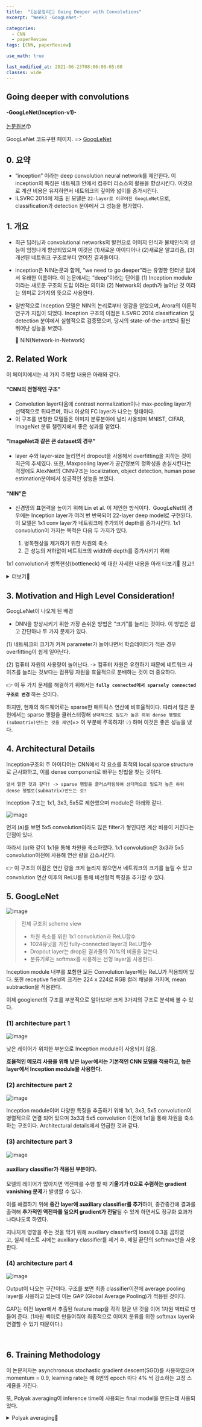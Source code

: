 ```yaml
---
title:  "[논문정리📃] Going Deeper with Convolutions"
excerpt: "Week3 -GoogLeNet-"

categories:
  - CNN
  - paperReview
tags: [CNN, paperReview]

use_math: true

last_modified_at: 2021-06-23T08:06:00-05:00
classes: wide
---
```


## Going deeper with convolutions
#### -GoogLeNet(Inception-v1)-

[논문원본](https://arxiv.org/abs/1409.4842)😙

GoogLeNet 코드구현 페이지. => [GoogLeNet](https://chaelin0722.github.io/deeplearning/cnn/code/googlenet_code/)

## 0. 요약
- “inception” 이라는 deep convolution neural network를 제안한다. 이 inception의 특징은 네트워크 안에서 컴퓨터 리소스의 활용을 향상시킨다. 이것으로 계산 비용은 유지하면서 네트워크의 깊이와 넓이를 증가시킨다.
- ILSVRC 2014에 제출 된 모델은 `22-layer로 이루어진 GoogLeNet`으로, classification과 detection 분야에서 그 성능을 평가했다.

## 1. 개요
- 최근 딥러닝과 convolutional networks의 발전으로 이미지 인식과 물체인식의 성능이 엄청나게 향상되었으며 이것은 (1)새로운 아이디어나 (2)새로운 알고리즘, (3)개선된 네트워크 구조로부터 얻어진 결과들이다. 

- inception은 NIN논문과 함께, “we need to go deeper”라는 유명한 인터넷 밈에서 유래한 이름이다. 이 논문에서는 “deep”이라는 단어를 (1) Inception module이라는 새로운 구조의 도입 이라는 의미와 (2) Network의 depth가 늘어난 것 이라는 의미로 2가지의 뜻으로 사용한다.
 
- 일반적으로 Inception 모델은 NIN의 논리로부터 영감을 얻었으며, Arora의 이론적 연구가 지침이 되었다. Inception 구조의 이점은 ILSVRC 2014 classification 및 detection 분야에서 실험적으로 검증됐으며, 당시의 state-of-the-art보다 훨씬 뛰어난 성능을 보였다.

  🔸 NIN(Network-in-Network)


## 2. Related Work

이 페이지에서는 세 가지 주목할 내용은 아래와 같다. 

#### “CNN의 전형적인 구조” 
- Convolution layer다음에 contrast normalization이나 max-pooling layer가 선택적으로 뒤따르며, 하나 이상의 FC layer가 나오는 형태이다.
- 이 구조를 변형한 모델들은 이미지 분류분야에 널리 사용되며 MNIST, CIFAR, ImageNet 분류 챌린지에서 좋은 성과를 얻었다.

#### “ImageNet과 같은 큰 dataset의 경우”
- layer 수와 layer-size 늘리면서 dropout을 사용해서 overfitting을 피하는 것이 최근의 추세였다. 또한, Maxpooling layer가 공간정보의 정확성을 손실시킨다는 걱정에도 AlexNet의 CNN구조는 localization, object detection, human pose estimation분야에서 성공적인 성능을 보였다.

#### “NIN”은 
- 신경망의 표현력을 높이기 위해 Lin et al. 이 제안한 방식이다.  GoogLeNet의 경우에는 Inception layer가 여러 번 반복되어 22-layer deep model로 구현된다. 이 모델은 1x1 conv layer가 네트워크에 추가되어 depth를 증가시킨다.  1x1 convolution이 가지는 목적은 다음 두 가지가 있다.

  1. 병목현상을 제거하기 위한 차원의 축소
  2. 큰 성능의 저하없이 네트워크의 width와 depth를 증가시키기 위해

1x1 convolution과 병목현상(bottleneck) 에 대한 자세한 내용을 아래 더보기🔎 참고!!
<details markdown="1">
<summary>더보기🔎</summary>

먼저, **병목현상**이란?

![image](https://user-images.githubusercontent.com/53431568/123389559-f8ddca80-d5d4-11eb-9867-708f6d967453.png)

여러 현상에서 쓰이는 단어로 컴퓨터쪽 용어로는, 병의 목 부분처럼 넓은 길이 좁아짐으로써 컴퓨터 성능이 저하되는 현상을 말한다. 쉽게 말하자면, 수용가능한 메모리 공간은 작은데 한꺼번에 많은 양의 데이터가 유입 됨으로써 컴퓨터가 느려지는 현상을 말한다.

이 현상은 CPU와 GPU로부터 발생한다. 각 현상에 대해 알아보자!

**1. CPU bottleneck**

cpu bottlenec 현상은 프로세서가 충분히 빠르게 데이터를 처리하지 못하거나 전송하지 못할때 발생한다. 즉, 데이터의 전송속도를 CPU의 처리속도가 따라가지 못하는 경우에 병목현상이 발생한다.

**2. GPU bottleneck**

gpu bottleneck 현상은 entry-level의 그래픽카드를 빠른 프로세서를 접목해 사용하면 일어난다고 하는 주장도 있고, 기본적으로 CPU 처리능력이 부족하여 GPU 로드율이 90%이하로 떨어지고 프레임이 급격히 하락하는 정도의 상황이 발생하는 정도가 되야 병목현상이 발생했다고 할 수 있다고 보는 사람도 있다.

#### 그렇다면 1x1 convolution은 위의 병목현상을 어떻게 제거할 수 있을까?

먼저, 컨볼루션 연산을 계산하는 공식은 다음과 같다. (파라미터 수는 결과값 크기를 의미한다)

> Convolution Parameters = Kernel Size x Kernel Size x Input Channel x Output Channel

이렇게 Channel 값이 많아지는 경우 연산에 걸리는 속도도 그만큼 증가할 수 밖에 없는데, 이때 Channel(차원)을 축소하는 개념이 Bottleneck layer 이다.

![image](https://user-images.githubusercontent.com/53431568/123392257-ced9d780-d5d7-11eb-9738-d0f330ecce63.png)

위 그림과 같이 중간에 1x1 convolution을 추가함으로써 channel의 수가 줄면서 연산량이 확연히 감소하는 모습을 볼 수 있다. channel수 조절은 직접적인 연산량 감소로 이어지면서 네트워크를 구성할 때 더 깊게 구성할 수 있도록 도움을 준다.(1x1 conv 두번째 목적 큰 성능의 저하없이 네트워크의 width와 depth를 증가시키기 위해)
또, 이렇게 channel수를 줄였다가 다시 늘리는 부분을 bottleneck 구조라고 표현하기도 한다. 

</details>


## 3. Motivation and High Level Consideration!

GoogLeNet이 나오게 된 배경

- DNN을 향상시키기 위한 가장 손쉬운 방법은 “크기”를 늘리는 것이다. 이 방법은 쉽고 간단하나 두 가지 문제가 있다.

(1) 네트워크의 크기가 커져 parameter가 늘어나면서 학습데이터가 적은 경우 overfitting이 쉽게 일어난다.

(2) 컴퓨터 자원의 사용량이 늘어난다. -> 컴퓨터 자원은 유한하기 때문에 네트워크 사이즈를 늘리는 것보다는 컴퓨팅 자원을 효율적으로 분배하는 것이 더 중요하다. 

👉 이 두 가지 문제를 해결하기 위해서는 **`fully connected에서 sparsely connected 구조로 변경`** 하는 것이다.

하지만, 현재의 하드웨어로는 sparse한 매트릭스 연산에 비효율적이다. 따라서 많은 문헌에서는 sparse 행렬을 클러스터링해 `상대적으로 밀도가 높은 하위 dense 행렬로(submatrix)만드는 것을 제안`(=> 이 부분에 주목하자! 💡) 하며 이것은 좋은 성능을 냈다.


## 4. Architectural Details

  Inception구조의 주 아이디어는 CNN에서 각 요소를 최적의 local sparce structure로 근사화하고, 이를 dense component로 바꾸는 방법을 찾는 것이다.   

  `앞서 말한 것과 같다! -> sparse 행렬을 클러스터링하여 상대적으로 밀도가 높은 하위 dense 행렬로(submatrix)만드는 것!`

  Inception 구조는 1x1, 3x3, 5x5로 제한했으며 module은 아래와 같다.


  ![image](https://user-images.githubusercontent.com/53431568/123112301-91ab0380-d478-11eb-9a56-7b6d0af6c4c2.png)

  먼저 (a)를 보면 5x5 convolution이라도 많은 filter가 쌓인다면 계산 비용이 커진다는 단점이 있다. 

  따라서 (b)와 같이 1x1을 통해 차원을 축소하였다. 1x1 convolution은 3x3과 5x5 convolution이전에 사용해 연산 량을 감소시킨다.

  👉 이 구조의 이점은 연산 량을 크게 늘리지 않으면서 네트워크의 크기를 늘릴 수 있고 convolution 연산 이후의   ReLU를 통해 비선형적 특징을 추가할 수 있다.

## 5. GoogLeNet

![image](https://user-images.githubusercontent.com/53431568/123108804-b18cf800-d475-11eb-89ed-9f5e77657320.png)

> 전체 구조의 scheme view 
> - 차원 축소를 위한 1x1 convolution과 ReLU함수
> - 1024유닛을 가진 fully-connected layer과 ReLU함수
> - Dropout layer는 drop된 결과물의 70%의 비율을 갖는다.
> - 분류기로는 softmax를 사용하는 선형 layer을 사용한다.

Inception module 내부를 포함한 모든 Convolution layer에는 ReLU가 적용되어 있다. 또한 receptive field의 크기는 224 x 224로 RGB 컬러 채널을 가지며, mean subtraction을 적용한다.
 
이제 googlenet의 구조를 부분적으로 알아보자! 크게 3가지의 구조로 분석해 볼 수 있다.


### (1) architecture part 1

![image](https://user-images.githubusercontent.com/53431568/123109113-ee58ef00-d475-11eb-98c7-8eb7a120bb3c.png)

낮은 레이어가 위치한 부분으로 Inception module이 사용되지 않음.

**효율적인 메모리 사용을 위해 낮은 layer에서는 기본적인 CNN 모델을 적용하고, 높은 layer에서 Inception module을 사용한다.** 


### (2) architecture part 2

![image](https://user-images.githubusercontent.com/53431568/123109378-2829f580-d476-11eb-8f1c-e7087d7494e0.png)

Inception module이며 다양한 특징을 추출하기 위해 1x1, 3x3, 5x5 convolution이 병렬적으로 연결 되어 있으며 3x3과 5x5 convolution 이전에 1x1을 통해 차원을 축소하는 구조이다. 
Architectural details에서 언급한 것과 같다.

### (3) architecture part 3

![image](https://user-images.githubusercontent.com/53431568/123109541-48f24b00-d476-11eb-8053-1810d11b6a0c.png)

#### auxiliary classifier가 적용된 부분이다.
모델의 레이어가 많아지면 역전파를 수행 할 때 **기울기가 0으로 수렴하는 gradient vanishing 문제**가 발생할 수 있다.
 
이를 해결하기 위해 **중간 layer에 auxiliary classifier를 추가**하여, 중간중간에 결과를 출력해 **추가적인 역전파를 일으켜 gradient가 전달**될 수 있게 하면서도 정규화 효과가 나타나도록 하였다.

지나치게 영향을 주는 것을 막기 위해 auxiliary classifier의 loss에 0.3을 곱하였고, 실제 테스트 시에는 auxiliary classifier를 제거 후, 제일 끝단의 softmax만을 사용한다.
 

### (4) architecture part 4


![image](https://user-images.githubusercontent.com/53431568/123109733-70e1ae80-d476-11eb-9799-3fc545806f92.png)

Output이 나오는 구간이다. 구조를 보면 최종 classifier이전에 average pooling layer를 사용하고 있는데 이는 GAP (Global Average Pooling)가 적용된 것이다.

GAP는 이전 layer에서 추출된 feature map을 각각 평균 낸 것을 이어 1차원 벡터로 만들어 준다. (1차원 벡터로 만들어줘야 최종적으로 이미지 분류를 위한 softmax layer와 연결할 수 있기 때문이다.)
 
 <br>
 
## 6. Training Methodology
 이 논문저자는 asynchronous stochastic gradient descent(SGD)를 사용하였으며 momentum = 0.9, learning rate는 매 8번의 epoch 마다 4% 씩 감소하는 고정 스케쥴을 가진다.  
 
 또, Polyak averaging이 inference time에 사용되는 final model을 만드는데 사용되었다.
 
<details markdown="1">
<summary>Polyak averaging🔎</summary>
Polyak averaging는  최적화 알고리즘이 횡단하는 파라미터 공간의 여러 포인트들을 평균화시킨것을 포함한다. 따라서 만약 최적화 도중
알고리즘이  $\theta(1), \theta(2), ...$를 만나게 되면 Polyak averaging의 결과를 수식으로 보면 다음과 같다.

$\hat{\theta}^{(t)} = \frac{1}{t} \sum_i \theta^{(i)}$

</detail>

<br>
<hr>
## 왜이럴까~
<br>

<details markdown="1">
<summary>inference time🔎</summary>
직역하자면 추론 시간이라는 것인데, **`하나의 frame을 detection하는데 까지 걸리는 시간을 inference time`**이라고 한다.

영상은 image들의 연속적인 집합이다. FPS란 초당 detection하는 비율을 의미한다. 만약, 초당 20개의 frame에 대해 detection을 수행하면 20fps 라고 한다.
사람들이 자연스럽게 인식하는 영상의 fps는 30fps이다. 따라서 초당 연속적인 frame을 30개 이상 처리할 수 있으면 끊기지 않는 자연스러운 영상이라고 인식하게 되는 것이다.

따라서 Object Detection모델의 성능을 평가할 때 (m)AP개념도 중요하지만 inference time도 중요하게 생각한다. 그래서 여기서 마지막 모델로 inference time을 측정하나보다!
</detail>
 
 
 
 
 
 
 
 
 
 
<br> 
GoogLeNet을 코드로 구현한것을 정리한 페이지이다. => [GoogLeNet](https://chaelin0722.github.io/deeplearning/cnn/code/googlenet_code/)

<br>

### 참고 
 
  [1] [https://sike6054.github.io/blog/paper/second-post/](https://sike6054.github.io/blog/paper/second-post/)

  [2] [https://leedakyeong.tistory.com/entry/%EB%85%BC%EB%AC%B8-GoogleNet-Inception-%EB%A6%AC%EB%B7%B0-Going-deeper-with-convolutions-1](https://leedakyeong.tistory.com/entry/%EB%85%BC%EB%AC%B8-GoogleNet-Inception-%EB%A6%AC%EB%B7%B0-Going-deeper-with-convolutions-1)

  [3] [https://phil-baek.tistory.com/entry/3-GoogLeNet-Going-deeper-with-convolutions-%EB%85%BC%EB%AC%B8-%EB%A6%AC%EB%B7%B0](https://phil-baek.tistory.com/entry/3-GoogLeNet-Going-deeper-with-convolutions-%EB%85%BC%EB%AC%B8-%EB%A6%AC%EB%B7%B0)

  [4] [https://89douner.tistory.com/80](https://89douner.tistory.com/80)
